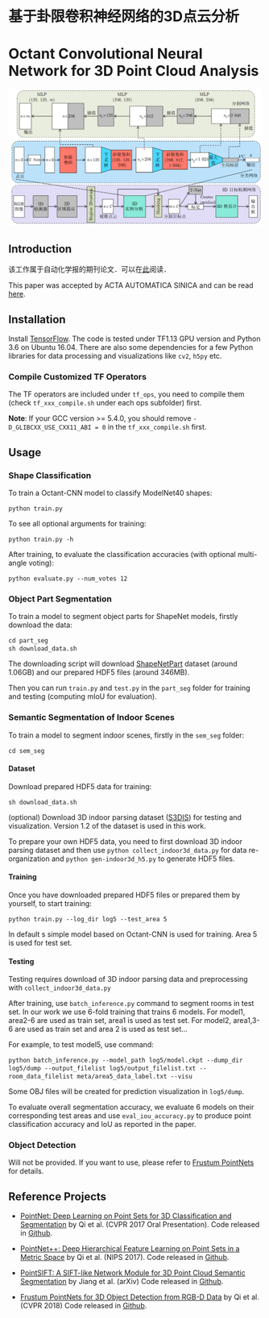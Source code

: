 # 基于卦限卷积神经网络的3D点云分析
# Octant Convolutional Neural Network for 3D Point Cloud Analysis

![architecture](./doc/teaser.png)

## Introduction

该工作属于自动化学报的期刊论文．可以在<a href="http://www.aas.net.cn/article/doi/10.16383/j.aas.c200080">此</a>阅读．

This paper was accepted by ACTA AUTOMATICA SINICA and can be read <a href="http://www.aas.net.cn/article/doi/10.16383/j.aas.c200080">here</a>.

## Installation

Install <a href="https://tensorflow.google.cn/install">TensorFlow</a>. The code is tested under TF1.13 GPU version and Python 3.6 on Ubuntu 16.04. There are also some dependencies for a few Python libraries for data processing and visualizations like `cv2`, `h5py` etc.

### Compile Customized TF Operators

The TF operators are included under `tf_ops`, you need to compile them (check `tf_xxx_compile.sh` under each ops subfolder) first.

**Note**: If your GCC version >= 5.4.0, you should remove `-D_GLIBCXX_USE_CXX11_ABI = 0` in the `tf_xxx_compile.sh` first.

## Usage

### Shape Classification

To train a Octant-CNN model to classify ModelNet40 shapes:
```
python train.py
```

To see all optional arguments for training:
```
python train.py -h
```

After training, to evaluate the classification accuracies (with optional multi-angle voting):
```
python evaluate.py --num_votes 12
```

### Object Part Segmentation

To train a model to segment object parts for ShapeNet models, firstly download the data:
```
cd part_seg
sh download_data.sh
```

The downloading script will download <a href="http://web.stanford.edu/~ericyi/project_page/part_annotation/index.html" target="_blank">ShapeNetPart</a> dataset (around 1.06GB) and our prepared HDF5 files (around 346MB).

Then you can run `train.py` and `test.py` in the `part_seg` folder for training and testing (computing mIoU for evaluation).

### Semantic Segmentation of Indoor Scenes

To train a model to segment indoor scenes, firstly in the `sem_seg` folder:
```
cd sem_seg
```

#### Dataset

Download prepared HDF5 data for training:
```
sh download_data.sh
```

(optional) Download 3D indoor parsing dataset (<a href="http://buildingparser.stanford.edu/dataset.html">S3DIS</a>) for testing and visualization. Version 1.2 of the dataset is used in this work.

To prepare your own HDF5 data, you need to first download 3D indoor parsing dataset and then use `python collect_indoor3d_data.py` for data re-organization and `python gen-indoor3d_h5.py` to generate HDF5 files.

#### Training

Once you have downloaded prepared HDF5 files or prepared them by yourself, to start training:
```
python train.py --log_dir log5 --test_area 5
```

In default s simple model based on Octant-CNN is used for training. Area 5 is used for test set.

#### Testing

Testing requires download of 3D indoor parsing data and preprocessing with `collect_indoor3d_data.py`

After training, use `batch_inference.py` command to segment rooms in test set.
In our work we use 6-fold training that trains 6 models.
For model1, area2-6 are used as train set, area1 is used as test set. For model2, area1,3-6 are used as train set and area 2 is used as test set...

For example, to test model5, use command:
```
python batch_inference.py --model_path log5/model.ckpt --dump_dir log5/dump --output_filelist log5/output_filelist.txt --room_data_filelist meta/area5_data_label.txt --visu
```

Some OBJ files will be created for prediction visualization in `log5/dump`.

To evaluate overall segmentation accuracy, we evaluate 6 models on their corresponding test areas and use `eval_iou_accuracy.py` to produce point classification accuracy and IoU as reported in the paper.

### Object Detection

Will not be provided. If you want to use, please refer to <a href="https://github.com/charlesq34/frustum-pointnets">Frustum PointNets</a> for details.


## Reference Projects

* <a href="https://openaccess.thecvf.com/content_cvpr_2017/papers/Qi_PointNet_Deep_Learning_CVPR_2017_paper.pdf">PointNet: Deep Learning on Point Sets for 3D Classification and Segmentation</a> by Qi et al. (CVPR 2017 Oral Presentation). Code released in <a href="https://github.com/charlesq34/pointnet">Github</a>.

* <a href="https://arxiv.org/pdf/1706.02413.pdf">PointNet++: Deep Hierarchical Feature Learning on Point Sets in a Metric Space</a> by Qi et al. (NIPS 2017). Code released in <a href="https://github.com/charlesq34/pointnet2">Github</a>.

* <a href="https://arxiv.org/pdf/1807.00652.pdf">PointSIFT: A SIFT-like Network Module for 3D Point Cloud Semantic Segmentation</a> by Jiang et al. (arXiv) Code released in <a href="https://github.com/MVIG-SJTU/pointSIFT">Github</a>.

* <a href="https://openaccess.thecvf.com/content_cvpr_2018/papers/Qi_Frustum_PointNets_for_CVPR_2018_paper.pdf">Frustum PointNets for 3D Object Detection from RGB-D Data</a> by Qi et al. (CVPR 2018) Code released in <a href="https://github.com/charlesq34/frustum-pointnets">Github</a>.
